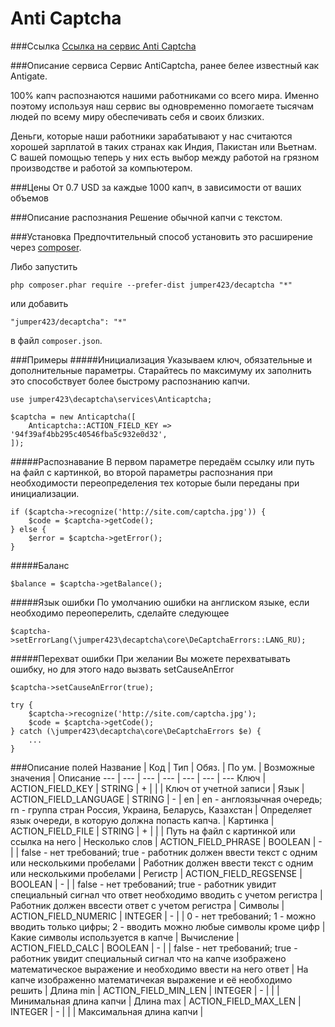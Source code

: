 Anti Captcha
==============
###Ссылка
[Ссылка на сервис Anti Captcha](https://anti-captcha.com/)

###Описание сервиса
Сервис AntiCaptcha, ранее белее известный как Antigate.

100% капч распознаются нашими работниками со всего мира. Именно поэтому используя наш сервис вы одновременно помогаете тысячам людей по всему миру обеспечивать себя и своих близких.

Деньги, которые наши работники зарабатывают у нас считаются хорошей зарплатой в таких странах как Индия, Пакистан или Вьетнам. С вашей помощью теперь у них есть выбор между работой на грязном производстве и работой за компьютером.

###Цены
От 0.7 USD за каждые 1000 капч, в зависимости от ваших объемов

###Описание распознания
Решение обычной капчи с текстом.

###Установка
Предпочтительный способ установить это расширение через [composer](http://getcomposer.org/download/).

Либо запустить
```
php composer.phar require --prefer-dist jumper423/decaptcha "*"
```
или добавить
```
"jumper423/decaptcha": "*"
```
в файл `composer.json`.


###Примеры
#####Инициализация
Указываем ключ, обязательные и дополнительные параметры. Старайтесь по максимуму их заполнить это способствует более быстрому распознанию капчи.
```
use jumper423\decaptcha\services\Anticaptcha;

$captcha = new Anticaptcha([
    Anticaptcha::ACTION_FIELD_KEY => '94f39af4bb295c40546fba5c932e0d32',
]);
```
#####Распознавание
В первом параметре передаём ссылку или путь на файл с картинкой, во второй параметры распознания при необходимости переопределения тех которые были переданы при инициализации.
```
if ($captcha->recognize('http://site.com/captcha.jpg')) {
    $code = $captcha->getCode();
} else {
    $error = $captcha->getError();
}
```
#####Баланс
```
$balance = $captcha->getBalance();
```
#####Язык ошибки
По умолчанию ошибки на англиском языке, если необходимо переоперелить, сделайте следующее
```
$captcha->setErrorLang(\jumper423\decaptcha\core\DeCaptchaErrors::LANG_RU);
```
#####Перехват ошибки
При желании Вы можете перехватывать ошибку, но для этого надо вызвать setCauseAnError
```
$captcha->setCauseAnError(true);

try {
    $captcha->recognize('http://site.com/captcha.jpg');
    $code = $captcha->getCode();
} catch (\jumper423\decaptcha\core\DeCaptchaErrors $e) {
    ...
}
```


###Описание полей
 Название | Код | Тип | Обяз. | По ум. | Возможные значения | Описание 
 --- | --- | --- | --- | --- | --- | --- 
 Ключ | ACTION_FIELD_KEY | STRING | + |  |  | Ключ от учетной записи |
 Язык | ACTION_FIELD_LANGUAGE | STRING | - | en | en - англоязычная очередь; rn - группа стран Россия, Украина, Беларусь, Казахстан | Определяет язык очереди, в которую должна попасть капча. |
 Картинка | ACTION_FIELD_FILE | STRING | + |  |  | Путь на файл с картинкой или ссылка на него |
 Несколько слов | ACTION_FIELD_PHRASE | BOOLEAN | - |  | false - нет требований; true - работник должен ввести текст с одним или несколькими пробелами | Работник должен ввести текст с одним или несколькими пробелами |
 Регистр | ACTION_FIELD_REGSENSE | BOOLEAN | - |  | false - нет требований; true - работник увидит специальный сигнал что ответ необходимо вводить с учетом регистра | Работник должен ввсести ответ с учетом регистра |
 Символы | ACTION_FIELD_NUMERIC | INTEGER | - |  | 0 - нет требований; 1 - можно вводить только цифры; 2 - вводить можно любые символы кроме цифр | Какие символы используется в капче |
 Вычисление | ACTION_FIELD_CALC | BOOLEAN | - |  | false - нет требований; true - работник увидит специальный сигнал что на капче изображено математическое выражение и необходимо ввести на него ответ | На капче изображенно математичекая выражение и её необходимо решить |
 Длина min | ACTION_FIELD_MIN_LEN | INTEGER | - |  |  | Минимальная длина капчи |
 Длина max | ACTION_FIELD_MAX_LEN | INTEGER | - |  |  | Максимальная длина капчи |

